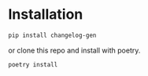 # Installation

```bash
pip install changelog-gen
```

or clone this repo and install with poetry.

```bash
poetry install
```

